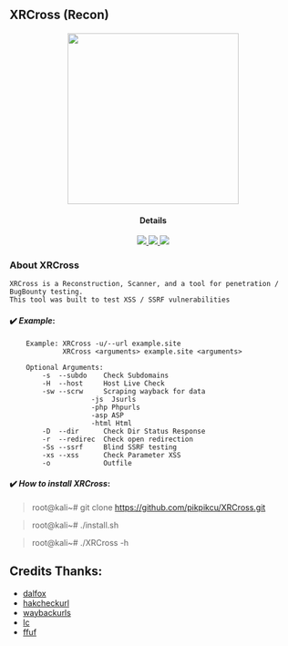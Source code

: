 ## XRCross (Recon)

<h4 align="center"><img src="https://raw.githubusercontent.com/pikpikcu/xrcross/master/logo.png" width="300px" height="300px">

</a>
<h4 align="center">Details</h4>                
<p align="center">
  </a>
  <a href="https://ru.m.wikipedia.org/wiki/bash">
    <img src="https://img.shields.io/badge/language-bash-green.svg">
 </a>
  <a href="https://github.com/pikpikcu/xrcross">
    <img src="https://img.shields.io/badge/version-V1.0-green.svg">
 </a>
   <a href="https://github.com/pikpikcu/xrcross/blob/master/LICENSE">
   <img src="https://img.shields.io/badge/LICENSE-red.svg">
   </a>
 </a>
</p>


### About XRCross 

    XRCross is a Reconstruction, Scanner, and a tool for penetration / BugBounty testing. 
    This tool was built to test XSS / SSRF vulnerabilities 

#### ✔️ ***Example***:

>   

        Example: XRCross -u/--url example.site
                 XRCross <arguments> example.site <arguments> 

        Optional Arguments:
            -s  --subdo    Check Subdomains 
            -H  --host     Host Live Check
            -sw --scrw     Scraping wayback for data
                        -js  Jsurls 
                        -php Phpurls
                        -asp ASP
                        -html Html
            -D  --dir      Check Dir Status Response
            -r  --redirec  Check open redirection
            -Ss --ssrf     Blind SSRF testing
            -xs --xss      Check Parameter XSS
            -o             Outfile

#### ✔️ ***How to install XRCross***:

> root@kali~# git clone https://github.com/pikpikcu/XRCross.git

> root@kali~# ./install.sh

> root@kali~# ./XRCross -h


 Credits Thanks:
------------

* [dalfox](https://github.com/hahwul/dalfox)
* [hakcheckurl](https://github.com/hakluke/hakcheckurl)
* [waybackurls](https://github.com/tomnomnom/waybackurls)
* [lc](https://github.com/lc/gau)
* [ffuf](https://github.com/ffuf/ffuf)
